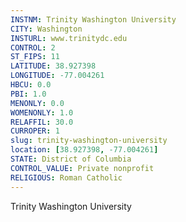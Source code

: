```yaml
---
INSTNM: Trinity Washington University
CITY: Washington
INSTURL: www.trinitydc.edu
CONTROL: 2
ST_FIPS: 11
LATITUDE: 38.927398
LONGITUDE: -77.004261
HBCU: 0.0
PBI: 1.0
MENONLY: 0.0
WOMENONLY: 1.0
RELAFFIL: 30.0
CURROPER: 1
slug: trinity-washington-university
location: [38.927398, -77.004261]
STATE: District of Columbia
CONTROL_VALUE: Private nonprofit
RELIGIOUS: Roman Catholic
---
```

Trinity Washington University